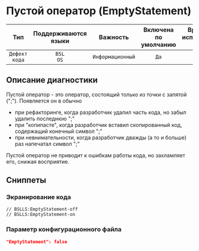 # Пустой оператор (EmptyStatement)

 Тип | Поддерживаются<br>языки | Важность | Включена<br>по умолчанию | Время на<br>исправление (мин) | Тэги 
 :-: | :-: | :-: | :-: | :-: | :-: 
 `Дефект кода` | `BSL`<br>`OS` | `Информационный` | `Да` | `1` | `badpractice` 

<!-- Блоки выше заполняются автоматически, не трогать -->
## Описание диагностики

Пустой оператор - это оператор, состоящий только из точки с запятой (";"). Появляется он в обычно

- при рефакторинге, когда разработчик удалил часть кода, но забыл удалить последнюю ";"
- при "копипасте", когда разработчик вставил скопированный код, содержащий конечный символ ";"
- при невнимательности, когда разработчик дважды (а то и больше) раз напечатал символ ";"

Пустой оператор не приводит к ошибкам работы кода, но захламляет его, снижая восприятие.

## Сниппеты

<!-- Блоки ниже заполняются автоматически, не трогать -->
### Экранирование кода

```bsl
// BSLLS:EmptyStatement-off
// BSLLS:EmptyStatement-on
```

### Параметр конфигурационного файла

```json
"EmptyStatement": false
```
